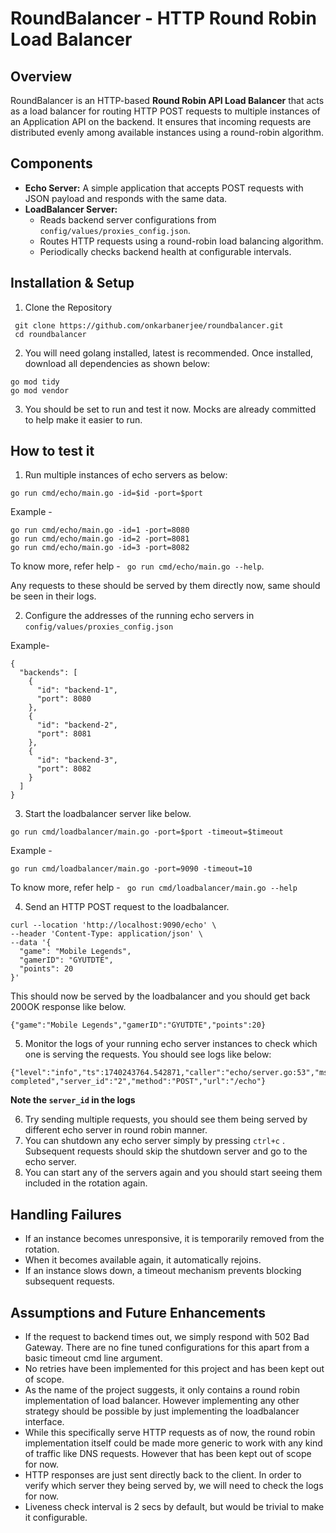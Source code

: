 # RoundBalancer - HTTP Round Robin Load Balancer

## Overview

RoundBalancer is an HTTP-based **Round Robin API Load Balancer** that acts as a load balancer for routing HTTP POST requests to multiple instances of an Application API on the backend. It ensures that incoming requests are distributed evenly among available instances using a round-robin algorithm.

## Components

- **Echo Server:** A simple application that accepts POST requests with JSON payload and responds with the same data.
- **LoadBalancer Server:** 
  * Reads backend server configurations from `config/values/proxies_config.json`. 
  * Routes HTTP requests using a round-robin load balancing algorithm. 
  * Periodically checks backend health at configurable intervals.

## Installation & Setup

1. Clone the Repository

```
 git clone https://github.com/onkarbanerjee/roundbalancer.git
 cd roundbalancer
```

2. You will need golang installed, latest is recommended. Once installed, download all dependencies as shown below:

```
go mod tidy
go mod vendor
```

3. You should be set to run and test it now. Mocks are already committed to help make it easier to run.

## How to test it

1. Run multiple instances of echo servers as below:
```
go run cmd/echo/main.go -id=$id -port=$port
```
 Example -
```
go run cmd/echo/main.go -id=1 -port=8080
go run cmd/echo/main.go -id=2 -port=8081
go run cmd/echo/main.go -id=3 -port=8082
```
To know more, refer help - ` go run cmd/echo/main.go --help`.

Any requests to these should be served by them directly now, same should be seen in their logs.

2. Configure the addresses of the running echo servers in `config/values/proxies_config.json`
 
 Example-
```
{
  "backends": [
    {
      "id": "backend-1",
      "port": 8080
    },
    {
      "id": "backend-2",
      "port": 8081
    },
    {
      "id": "backend-3",
      "port": 8082
    }
  ]
}
```

3. Start the loadbalancer server like below.

```
go run cmd/loadbalancer/main.go -port=$port -timeout=$timeout
```
  Example -
```
go run cmd/loadbalancer/main.go -port=9090 -timeout=10
```
To know more, refer help - ` go run cmd/loadbalancer/main.go --help`

4. Send an HTTP POST request to the loadbalancer.
```
curl --location 'http://localhost:9090/echo' \
--header 'Content-Type: application/json' \
--data '{
  "game": "Mobile Legends",
  "gamerID": "GYUTDTE",
  "points": 20
}'
```
This should now be served by the loadbalancer and you should get back 200OK response like below.
```
{"game":"Mobile Legends","gamerID":"GYUTDTE","points":20}
```

5. Monitor the logs of your running echo server instances to check which one is serving the requests. You should see logs like below:
```
{"level":"info","ts":1740243764.542871,"caller":"echo/server.go:53","msg":"Request completed","server_id":"2","method":"POST","url":"/echo"}

```
**Note the `server_id` in the logs** 

6. Try sending multiple requests, you should see them being served by different echo server in round robin manner.
7. You can shutdown any echo server simply by pressing `ctrl+c` . Subsequent requests should skip the shutdown server and go to the echo server.
8. You can start any of the servers again and you should start seeing them included in the rotation again.


## Handling Failures

- If an instance becomes unresponsive, it is temporarily removed from the rotation. 
- When it becomes available again, it automatically rejoins.
- If an instance slows down, a timeout mechanism prevents blocking subsequent requests.

## Assumptions and Future Enhancements

- If the request to backend times out, we simply respond with 502 Bad Gateway. There are no fine tuned configurations for this apart from a basic timeout cmd line argument.
- No retries have been implemented for this project and has been kept out of scope.
- As the name of the project suggests, it only contains a round robin implementation of load balancer. However implementing any other strategy should be possible by just implementing the loadbalancer interface.
- While this specifically serve HTTP requests as of now, the round robin implementation itself could be made more generic to work with any kind of traffic like DNS requests. However that has been kept out of scope for now.
- HTTP responses are just sent directly back to the client. In order to verify which server they being served by, we will need to check the logs for now.
- Liveness check interval is 2 secs by default, but would be trivial to make it configurable.



